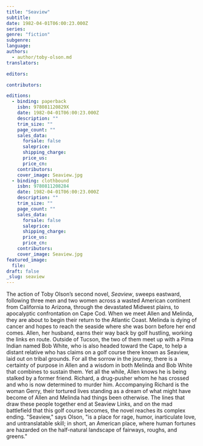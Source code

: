 ```yaml
---
title: "Seaview"
subtitle:
date: 1982-04-01T06:00:23.000Z
series:
genre: "fiction"
subgenre:
language:
authors:
  - author/toby-olson.md
translators:

editors:

contributors:

editions:
  - binding: paperback
    isbn: 978081120829X
    date: 1982-04-01T06:00:23.000Z
    description: ""
    trim_size: ""
    page_count: ""
    sales_data:
      forsale: false
      saleprice:
      shipping_charge:
      price_us:
      price_cn:
    contributors:
    cover_image: Seaview.jpg
  - binding: clothbound
    isbn: 9780811208284
    date: 1982-04-01T06:00:23.000Z
    description: ""
    trim_size: ""
    page_count: ""
    sales_data:
      forsale: false
      saleprice:
      shipping_charge:
      price_us:
      price_cn:
    contributors:
    cover_image: Seaview.jpg
featured_image:
  file:
draft: false
_slug: seaview
---
```


The action of Toby Olson’s second novel, _Seaview_, sweeps eastward, following three men and two women across a wasted American continent from California to Arizona, through the devastated Midwest plains, to apocalyptic confrontation on Cape Cod. When we meet Allen and Melinda, they are about to begin their return to the Atlantic Coast. Melinda is dying of cancer and hopes to reach the seaside where she was born before her end comes. Allen, her husband, earns their way back by golf hustling, working the links en route. Outside of Tucson, the two of them meet up with a Pima Indian named Bob White, who is also headed toward the Cape, to help a distant relative who has claims on a golf course there known as Seaview, laid out on tribal grounds. For all the sorrow in the journey, there is a certainty of purpose in Allen and a wisdom in both Melinda and Bob White that combines to sustain them. Yet all the while, Allen knows he is being stalked by a former friend. Richard, a drug-pusher whom he has crossed and who is now determined to murder him. Accompanying Richard is the woman Gerry, their tortured lives standing as a dream of what might have become of Allen and Melinda had things been otherwise. The lines that draw these people together end at Seaview Links, and on the mad battlefield that this golf course becomes, the novel reaches its complex ending. "Seaview," says Olson, "is a place for rage, humor, inarticulate love, and untranslatable skill; in short, an American place, where human fortunes are hazarded on the half-natural landscape of fairways, roughs, and greens."

